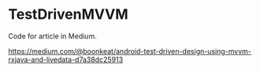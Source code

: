 # TestDrivenMVVM
Code for article in Medium.

https://medium.com/@boonkeat/android-test-driven-design-using-mvvm-rxjava-and-livedata-d7a38dc25913
